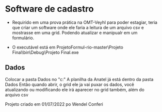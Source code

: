 # Software de cadastro

* Requirido em uma prova prática na OMT-Veyhl para poder estagiar, teria que criar um software onde ele faria a leitura de um arquivo csv e mostrasse em uma grid.
Podendo atualizar e manipualr em um formulário.

* O executável está em ProjetoFormul-rio-master\Projeto Final\bin\Debug\Projeto Final.exe

## Dados
Colocar a pasta Dados no "c:"
A planilha da Anatel já está dentro da pasta Dados
Então quando abrir, o grid ele ja vai puxar os dados, você atualizando ou modificando
ele irá aparecer no grid também, além do arquivo csv

Projeto criado em 01/07/2022 po Wendel Conferi
